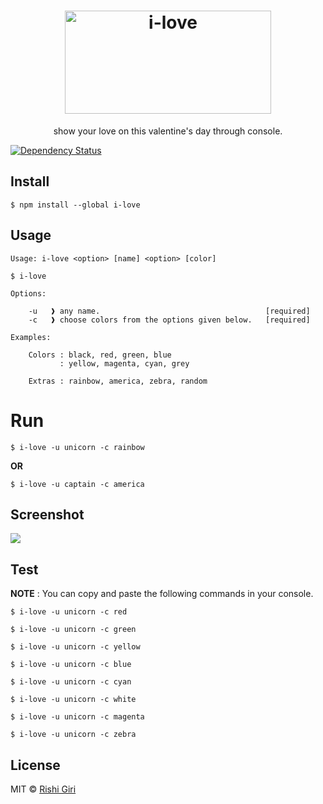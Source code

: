 <h1 align="center">
	<img width="330" height="165" src="http://rishigiri.com/github/ilove.png" alt="i-love">
	<br>
</h1>

<center>show your love on this valentine's day through console.</center>

[![Dependency Status](https://www.versioneye.com/nodejs/i-love/1.2.3/badge?style=flat)](https://www.versioneye.com/nodejs/i-love/1.2.3)

## Install

```
$ npm install --global i-love
```

## Usage

```
Usage: i-love <option> [name] <option> [color]

$ i-love

Options:

	-u   ❱ any name.                                     [required]
	-c   ❱ choose colors from the options given below.   [required]

Examples:

	Colors : black, red, green, blue
           : yellow, magenta, cyan, grey

    Extras : rainbow, america, zebra, random
```

# Run

```
$ i-love -u unicorn -c rainbow
```
__OR__
```
$ i-love -u captain -c america
```

## Screenshot

<img src="http://rishigiri.com/github/love.gif"></img>

## Test

__NOTE__ : You can copy and paste the following commands in your console.

```
$ i-love -u unicorn -c red
```
```
$ i-love -u unicorn -c green
```
```
$ i-love -u unicorn -c yellow
```
```
$ i-love -u unicorn -c blue
```
```
$ i-love -u unicorn -c cyan
```
```
$ i-love -u unicorn -c white
```
```
$ i-love -u unicorn -c magenta
```
```
$ i-love -u unicorn -c zebra
```

## License

MIT © [Rishi Giri](http://rishigiri.com)
